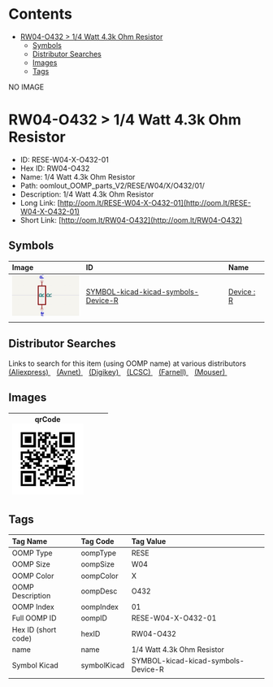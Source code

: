 



Contents
========

* [RW04-O432 > 1/4 Watt 4.3k Ohm Resistor](#rw04-o432--14-watt-43k-ohm-resistor)
	* [Symbols](#symbols)
	* [Distributor Searches](#distributor-searches)
	* [Images](#images)
	* [Tags](#tags)
  
NO IMAGE  
# RW04-O432 > 1/4 Watt 4.3k Ohm Resistor

- ID: RESE-W04-X-O432-01
- Hex ID: RW04-O432
- Name: 1/4 Watt 4.3k Ohm Resistor
- Path: oomlout_OOMP_parts_V2/RESE/W04/X/O432/01/
- Description: 1/4 Watt 4.3k Ohm Resistor
- Long Link: [http://oom.lt/RESE-W04-X-O432-01](http://oom.lt/RESE-W04-X-O432-01)
- Short Link: [http://oom.lt/RW04-O432](http://oom.lt/RW04-O432)

## Symbols
  

|Image|ID|Name|
| :--- | :--- | :--- |
|[![](https://raw.githubusercontent.com/oomlout/oomlout_OOMP_eda_V2/main/SYMBOL/kicad/kicad-symbols/Device/R/image_140.png)](https://github.com/oomlout/oomlout_OOMP_eda_V2/tree/main/SYMBOL/kicad/kicad-symbols/Device/R/)|[SYMBOL-kicad-kicad-symbols-Device-R](https://github.com/oomlout/oomlout_OOMP_eda_V2/tree/main/SYMBOL/kicad/kicad-symbols/Device/R/)|[Device : R](https://github.com/oomlout/oomlout_OOMP_eda_V2/tree/main/SYMBOL/kicad/kicad-symbols/Device/R/)|
||||

## Distributor Searches
  
Links to search for this item (using OOMP name) at various distributors  
[(Aliexpress) ](https://www.aliexpress.com/wholesale?SearchText=11171/4+Watt+4.3k+Ohm+Resistor)&nbsp;&nbsp;&nbsp;[(Avnet) ](https://www.avnet.com/shop/us/search/1/4+Watt+4.3k+Ohm+Resistor)&nbsp;&nbsp;&nbsp;[(Digikey) ](https://www.digikey.co.uk/en/products/result?s=1/4+Watt+4.3k+Ohm+Resistor)&nbsp;&nbsp;&nbsp;[(LCSC) ](https://www.lcsc.com/search?q=1/4+Watt+4.3k+Ohm+Resistor)&nbsp;&nbsp;&nbsp;[(Farnell) ](https://uk.farnell.com/search?st=1/4+Watt+4.3k+Ohm+Resistor)&nbsp;&nbsp;&nbsp;[(Mouser) ](https://www.mouser.com/c/?q=1/4+Watt+4.3k+Ohm+Resistor)&nbsp;&nbsp;&nbsp;
## Images
  

|qrCode<br>[![](https://raw.githubusercontent.com/oomlout/oomlout_OOMP_parts_V2/main/RESE/W04/X/O432/01/qrCode_140.png)](https://github.com/oomlout/oomlout_OOMP_parts_V2/tree/main/RESE/W04/X/O432/01/qrCode.png)||||
| :---: | :---: | :---: | :---: |

## Tags
  

|Tag Name|Tag Code|Tag Value|
| :--- | :--- | :--- |
|OOMP Type|oompType|RESE|
|OOMP Size|oompSize|W04|
|OOMP Color|oompColor|X|
|OOMP Description|oompDesc|O432|
|OOMP Index|oompIndex|01|
|Full OOMP ID|oompID|RESE-W04-X-O432-01|
|Hex ID (short code)|hexID|RW04-O432|
|name|name|1/4 Watt 4.3k Ohm Resistor|
|Symbol Kicad|symbolKicad|SYMBOL-kicad-kicad-symbols-Device-R|
||||
